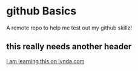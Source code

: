 # github Basics
A remote repo to help me test out my github skillz!
## this really needs another header
[I am learning this on lynda.com](http://lynda.com)
